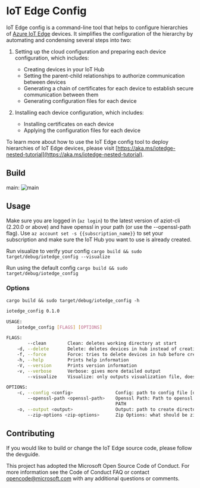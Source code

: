 # IoT Edge Config

IoT Edge config is a command-line tool that helps to configure hierarchies of [Azure IoT Edge](https://azure.microsoft.com/services/iot-edge/) devices. It simplifies the configuration of the hierarchy by automating and condensing several steps into two:

1. Setting up the cloud configuration and preparing each device configuration, which includes:
    - Creating devices in your IoT Hub
    - Setting the parent-child relationships to authorize communication between devices
    - Generating a chain of certificates for each device to establish secure communication between them
    - Generating configuration files for each device

2. Installing each device configuration, which includes:
    - Installing certificates on each device
    - Applying the configuration files for each device

To learn more about how to use the IoT Edge config tool to deploy hierarchies of IoT Edge devices, please visit [https://aka.ms/iotedge-nested-tutorial](https://aka.ms/iotedge-nested-tutorial).

## Build

main: ![main](https://github.com/Azure-Samples/iotedge_config_cli/actions/workflows/rust.yml/badge.svg)

## Usage

Make sure you are logged in (`az login`) to the latest version of aziot-cli (2.20.0 or above) and have openssl in your path (or use the --openssl-path flag). Use `az account set -s {{subscription_name}}` to set your subscription and make sure the IoT Hub you want to use is already created.

Run visualize to verify your config
`cargo build && sudo target/debug/iotedge_config --visualize`

Run using the default config
`cargo build && sudo target/debug/iotedge_config`

### Options

`cargo build && sudo target/debug/iotedge_config -h`

```bash
iotedge_config 0.1.0

USAGE:
    iotedge_config [FLAGS] [OPTIONS]

FLAGS:
        --clean        Clean: deletes working directory at start
    -d, --delete       Delete: deletes devices in hub instead of creating them
    -f, --force        Force: tries to delete devices in hub before creating new ones
    -h, --help         Prints help information
    -V, --version      Prints version information
    -v, --verbose      Verbose: gives more detailed output
        --visualize    Visualize: only outputs visualization file, does no other work

OPTIONS:
    -c, --config <config>                Config: path to config file [default: ./iotedge_config.yaml]
        --openssl-path <openssl-path>    Openssl Path: Path to openssl executable. Only needed if `openssl` is not in
                                         PATH
    -o, --output <output>                Output: path to create directory at [default: ./iotedge_config]
        --zip-options <zip-options>      Zip Options: what should be zipped: all, devices, or none [default: devices]
```

## Contributing

If you would like to build or change the IoT Edge source code, please follow the devguide.

This project has adopted the Microsoft Open Source Code of Conduct. For more information see the Code of Conduct FAQ or contact opencode@microsoft.com with any additional questions or comments.
